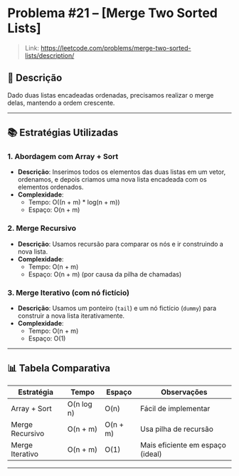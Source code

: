 # Problema #21 – [Merge Two Sorted Lists]

> Link: https://leetcode.com/problems/merge-two-sorted-lists/description/

## 🧠 Descrição

Dado duas listas encadeadas ordenadas, precisamos realizar o merge delas, mantendo a ordem crescente.

---

## 📚 Estratégias Utilizadas

### 1. Abordagem com Array + Sort

- **Descrição**: Inserimos todos os elementos das duas listas em um vetor, ordenamos, e depois criamos uma nova lista encadeada com os elementos ordenados.
- **Complexidade**:
  - Tempo: O((n + m) * log(n + m))
  - Espaço: O(n + m)

### 2. Merge Recursivo

- **Descrição**: Usamos recursão para comparar os nós e ir construindo a nova lista.
- **Complexidade**:
  - Tempo: O(n + m)
  - Espaço: O(n + m) (por causa da pilha de chamadas)

### 3. Merge Iterativo (com nó fictício)

- **Descrição**: Usamos um ponteiro (`tail`) e um nó fictício (`dummy`) para construir a nova lista iterativamente.
- **Complexidade**:
  - Tempo: O(n + m)
  - Espaço: O(1)

---

## 📊 Tabela Comparativa

| Estratégia            | Tempo          | Espaço         | Observações                        |
|-----------------------|----------------|----------------|------------------------------------|
| Array + Sort          | O(n log n)     | O(n)           | Fácil de implementar               |
| Merge Recursivo       | O(n + m)       | O(n + m)       | Usa pilha de recursão              |
| Merge Iterativo       | O(n + m)       | O(1)           | Mais eficiente em espaço (ideal)   |

---
